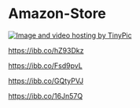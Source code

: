 # Amazon-Store


<a href="http://tinypic.com?ref=eqnmsn" target="_blank"><img src="http://i67.tinypic.com/eqnmsn.png" border="0" alt="Image and video hosting by TinyPic"></a>


https://ibb.co/hZ93Dkz


https://ibb.co/Fsd9pvL


https://ibb.co/GQtyPVJ



https://ibb.co/16Jn57Q

